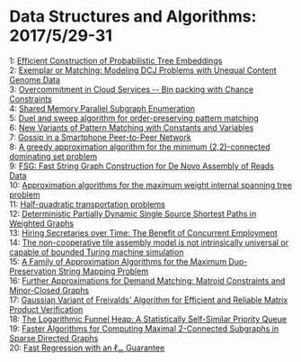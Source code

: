 # Data Structures and Algorithms: 2017/5/29-31  
1: [Efficient Construction of Probabilistic Tree Embeddings](https://doi.org/10.48550/arXiv.1605.04651)  
2: [Exemplar or Matching: Modeling DCJ Problems with Unequal Content Genome  Data](https://doi.org/10.48550/arXiv.1705.06559)  
3: [Overcommitment in Cloud Services -- Bin packing with Chance Constraints](https://doi.org/10.48550/arXiv.1705.09335)  
4: [Shared Memory Parallel Subgraph Enumeration](https://doi.org/10.48550/arXiv.1705.09358)  
5: [Duel and sweep algorithm for order-preserving pattern matching](https://doi.org/10.48550/arXiv.1705.09438)  
6: [New Variants of Pattern Matching with Constants and Variables](https://doi.org/10.48550/arXiv.1705.09504)  
7: [Gossip in a Smartphone Peer-to-Peer Network](https://doi.org/10.48550/arXiv.1705.09609)  
8: [A greedy approximation algorithm for the minimum (2,2)-connected  dominating set problem](https://doi.org/10.48550/arXiv.1705.09643)  
9: [FSG: Fast String Graph Construction for De Novo Assembly of Reads Data](https://doi.org/10.48550/arXiv.1604.03587)  
10: [Approximation algorithms for the maximum weight internal spanning tree  problem](https://doi.org/10.48550/arXiv.1608.03299)  
11: [Half-quadratic transportation problems](https://doi.org/10.48550/arXiv.1705.09789)  
12: [Deterministic Partially Dynamic Single Source Shortest Paths in Weighted  Graphs](https://doi.org/10.48550/arXiv.1705.10097)  
13: [Hiring Secretaries over Time: The Benefit of Concurrent Employment](https://doi.org/10.48550/arXiv.1604.08125)  
14: [The non-cooperative tile assembly model is not intrinsically universal  or capable of bounded Turing machine simulation](https://doi.org/10.48550/arXiv.1702.00353)  
15: [A Family of Approximation Algorithms for the Maximum Duo-Preservation  String Mapping Problem](https://doi.org/10.48550/arXiv.1702.02405)  
16: [Further Approximations for Demand Matching: Matroid Constraints and  Minor-Closed Graphs](https://doi.org/10.48550/arXiv.1705.10396)  
17: [Gaussian Variant of Freivalds' Algorithm for Efficient and Reliable  Matrix Product Verification](https://doi.org/10.48550/arXiv.1705.10449)  
18: [The Logarithmic Funnel Heap: A Statistically Self-Similar Priority Queue](https://doi.org/10.48550/arXiv.1705.10648)  
19: [Faster Algorithms for Computing Maximal 2-Connected Subgraphs in Sparse  Directed Graphs](https://doi.org/10.48550/arXiv.1705.10709)  
20: [Fast Regression with an $\ell_\infty$ Guarantee](https://doi.org/10.48550/arXiv.1705.10723)  